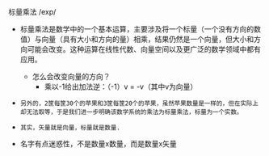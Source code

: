 标量乘法/exp/- 标量乘法是数学中的一个基本运算，主要涉及将一个标量（一个没有方向的数值）与向量（具有大小和方向的量）相乘，结果仍然是一个向量，但大小和方向可能会改变。这种运算在‌线性代数、‌向量空间以及更广泛的数学领域中都有应用。	- 怎么会改变向量的方向？		- 乘以-1给出加法逆：（-1）v = -v（其中v为向量）- `另外的，2筐每筐30个的苹果和3筐每筐20个的苹果，虽然苹果数量是一样的，但在实际上却无法取等，于是我们进一步明确该数学系统的乘法为标量乘法，标量为一个实数。`- `其实，矢量就是向量，标量就是数量.`- 名字有点迷惑性，不是数量x数量，而是数量x矢量